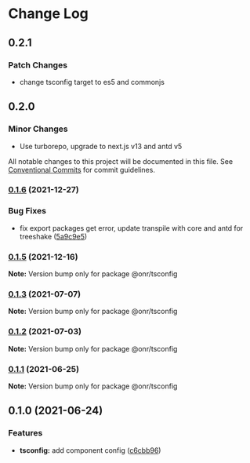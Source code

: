 # Change Log

## 0.2.1

### Patch Changes

- change tsconfig target to es5 and commonjs

## 0.2.0

### Minor Changes

- Use turborepo, upgrade to next.js v13 and antd v5

All notable changes to this project will be documented in this file.
See [Conventional Commits](https://conventionalcommits.org) for commit guidelines.

### [0.1.6](https://github.com/onramplab/onr-react-ui/compare/@onr/tsconfig@0.1.5...@onr/tsconfig@0.1.6) (2021-12-27)

### Bug Fixes

- fix export packages get error, update transpile with core and antd for treeshake ([5a9c9e5](https://github.com/onramplab/onr-react-ui/commit/5a9c9e5d2bce31ab8d53c0cacac731d2623ca7d2))

### [0.1.5](https://github.com/onramplab/onr-react-ui/compare/@onr/tsconfig@0.1.3...@onr/tsconfig@0.1.5) (2021-12-16)

**Note:** Version bump only for package @onr/tsconfig

### [0.1.3](https://github.com/onramplab/onr-react-ui/compare/@onr/tsconfig@0.1.2...@onr/tsconfig@0.1.3) (2021-07-07)

**Note:** Version bump only for package @onr/tsconfig

### [0.1.2](https://github.com/onramplab/onr-react-ui/compare/@onr/tsconfig@0.1.1...@onr/tsconfig@0.1.2) (2021-07-03)

**Note:** Version bump only for package @onr/tsconfig

### [0.1.1](https://github.com/onramplab/onr-react-ui/compare/@onr/tsconfig@0.1.0...@onr/tsconfig@0.1.1) (2021-06-25)

**Note:** Version bump only for package @onr/tsconfig

## 0.1.0 (2021-06-24)

### Features

- **tsconfig:** add component config ([c6cbb96](https://github.com/onramplab/onr-react-ui/commit/c6cbb965d8ebe787c10d6daa21b13e9d4988a906))
